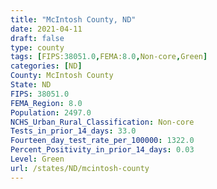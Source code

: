 ```yaml
---
title: "McIntosh County, ND"
date: 2021-04-11
draft: false
type: county
tags: [FIPS:38051.0,FEMA:8.0,Non-core,Green]
categories: [ND]
County: McIntosh County
State: ND
FIPS: 38051.0
FEMA_Region: 8.0
Population: 2497.0
NCHS_Urban_Rural_Classification: Non-core
Tests_in_prior_14_days: 33.0
Fourteen_day_test_rate_per_100000: 1322.0
Percent_Positivity_in_prior_14_days: 0.03
Level: Green
url: /states/ND/mcintosh-county
---
```



